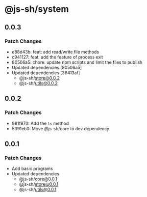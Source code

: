 # @js-sh/system

## 0.0.3

### Patch Changes

- e88d43b: feat: add read/write file methods
- c941127: feat: add the feature of process exit
- 80506a5: chore: update npm scripts and limit the files to publish
- Updated dependencies [80506a5]
- Updated dependencies [36413af]
  - @js-sh/store@0.0.2
  - @js-sh/utils@0.0.2

## 0.0.2

### Patch Changes

- 981f970: Add the `ls` method
- 5391eb0: Move @js-sh/core to dev dependency

## 0.0.1

### Patch Changes

- Add basic programs
- Updated dependencies
  - @js-sh/core@0.0.1
  - @js-sh/store@0.0.1
  - @js-sh/utils@0.0.1
